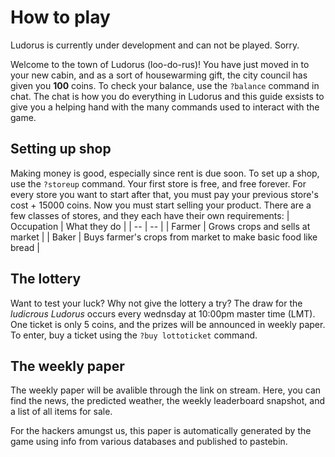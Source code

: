 # How to play
Ludorus is currently under development and can not be played. Sorry.

Welcome to the town of Ludorus (loo-do-rus)! You have just moved in to your new cabin, and as a sort of housewarming gift, the city council has given you **100** coins. To check your balance, use the `?balance` command in chat. The chat is how you do everything in Ludorus and this guide exsists to give you a helping hand with the many commands used to interact with the game.

## Setting up shop
Making money is good, especially since rent is due soon. To set up a shop, use the `?storeup` command. Your first store is free, and free forever. For every store you want to start after that, you must pay your previous store's cost + 15000 coins. Now you must start selling your product. There are a few classes of stores, and they each have their own requirements:
| Occupation | What they do |
| -- | -- |
| Farmer | Grows crops and sells at market |
| Baker | Buys farmer's crops from market to make basic food like bread |


## The lottery
Want to test your luck? Why not give the lottery a try? The draw for the *ludicrous Ludorus* occurs every wednsday at 10:00pm master time (LMT). One ticket is only 5 coins, and the prizes will be announced in weekly paper. To enter, buy a ticket using the `?buy lottoticket` command.

## The weekly paper
The weekly paper will be avalible through the link on stream. Here, you can find the news, the predicted weather, the weekly leaderboard snapshot, and a list of all items for sale.

For the hackers amungst us, this paper is automatically generated by the game using info from various databases and published to pastebin.
